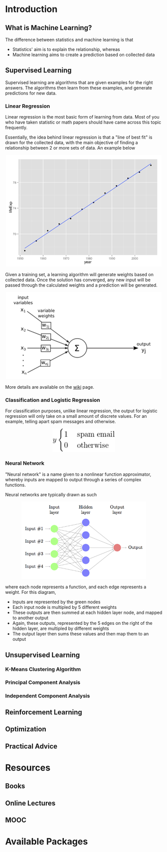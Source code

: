 # Introduction
## What is Machine Learning?
The difference between statistics and machine learning is that 
  - Statistics' aim is to explain the relationship, whereas
  - Machine learning aims to create a prediction based on collected data

## Supervised Learning 
Supervised learning are algorithms that are given examples for the right answers. The algorithms then learn from these examples, and generate predictions for new data.

### Linear Regression
Linear regression is the most basic form of learning from data. Most of you who have taken statistic or math papers should have came across this topic frequently. 

Essentially, the idea behind linear regression is that a "line of best fit" is drawn for the collected data, with the main objective of finding a relationship between 2 or more sets of data. An example below
<p align="center">
<img src="https://github.com/UOADataScience/machine-learning-tutorial/blob/master/images/regression.png" width="500">
</p>
<!-- ![alt text](https://github.com/UOADataScience/machine-learning-tutorial/blob/master/images/regression.png "Linear Regression") -->

Given a training set, a learning algorithm will generate weights based on collected data. Once the solution has converged, any new input will be passed through the calculated weights and a prediction will be generated.
<p align="center">
<img src="https://github.com/UOADataScience/machine-learning-tutorial/blob/master/images/regression_inout.png" width="500">
</p>
<!-- ![alt text](https://github.com/UOADataScience/machine-learning-tutorial/blob/master/images/regression_inout.png "Mapping from Input to Output") -->

More details are available on the [wiki](https://en.wikipedia.org/wiki/Linear_regression) page.

### Classification and Logistic Regression
For classification purposes, unlike linear regression, the output for logistic regression will only take on a small amount of discrete values. For an example, telling apart spam messages and otherwise.
<p align="center">
<img src="https://github.com/UOADataScience/machine-learning-tutorial/blob/master/images/classification.png" width="200">
</p>

### Neural Network
"Neural network" is a name given to a nonlinear function approximator, whereby inputs are mapped to output through a series of complex functions. 

Neural networks are typically drawn as such
<p align="center">
<img src="https://github.com/UOADataScience/machine-learning-tutorial/blob/master/images/neural_network.png" width="400">
</p>

where each node represents a function, and each edge represents a weight. For this diagram, 
  - Inputs are represented by the green nodes
  - Each input node is multipled by 5 different weights
  - These outputs are then summed at each hidden layer node, and mapped to another output
  - Again, these outputs, represented by the 5 edges on the right of the hidden layer, are multipled by different weights
  - The output layer then sums these values and then map them to an output 

## Unsupervised Learning
### K-Means Clustering Algorithm
### Principal Component Analysis
### Independent Component Analysis
## Reinforcement Learning
## Optimization
## Practical Advice
# Resources
## Books
## Online Lectures
## MOOC
# Available Packages